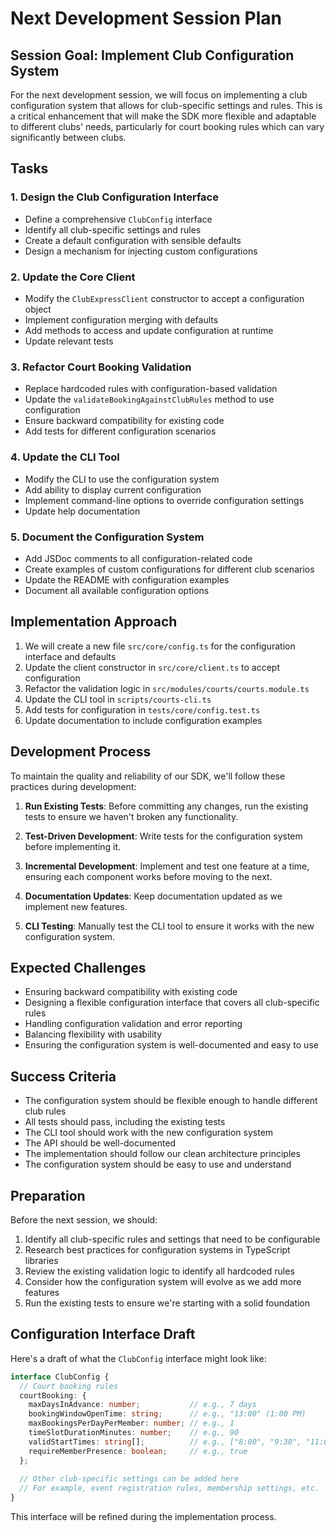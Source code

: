 # Next Development Session Plan

## Session Goal: Implement Club Configuration System

For the next development session, we will focus on implementing a club configuration system that allows for club-specific settings and rules. This is a critical enhancement that will make the SDK more flexible and adaptable to different clubs' needs, particularly for court booking rules which can vary significantly between clubs.

## Tasks

### 1. Design the Club Configuration Interface
- Define a comprehensive `ClubConfig` interface
- Identify all club-specific settings and rules
- Create a default configuration with sensible defaults
- Design a mechanism for injecting custom configurations

### 2. Update the Core Client
- Modify the `ClubExpressClient` constructor to accept a configuration object
- Implement configuration merging with defaults
- Add methods to access and update configuration at runtime
- Update relevant tests

### 3. Refactor Court Booking Validation
- Replace hardcoded rules with configuration-based validation
- Update the `validateBookingAgainstClubRules` method to use configuration
- Ensure backward compatibility for existing code
- Add tests for different configuration scenarios

### 4. Update the CLI Tool
- Modify the CLI to use the configuration system
- Add ability to display current configuration
- Implement command-line options to override configuration settings
- Update help documentation

### 5. Document the Configuration System
- Add JSDoc comments to all configuration-related code
- Create examples of custom configurations for different club scenarios
- Update the README with configuration examples
- Document all available configuration options

## Implementation Approach

1. We will create a new file `src/core/config.ts` for the configuration interface and defaults
2. Update the client constructor in `src/core/client.ts` to accept configuration
3. Refactor the validation logic in `src/modules/courts/courts.module.ts`
4. Update the CLI tool in `scripts/courts-cli.ts`
5. Add tests for configuration in `tests/core/config.test.ts`
6. Update documentation to include configuration examples

## Development Process

To maintain the quality and reliability of our SDK, we'll follow these practices during development:

1. **Run Existing Tests**: Before committing any changes, run the existing tests to ensure we haven't broken any functionality.

2. **Test-Driven Development**: Write tests for the configuration system before implementing it.

3. **Incremental Development**: Implement and test one feature at a time, ensuring each component works before moving to the next.

4. **Documentation Updates**: Keep documentation updated as we implement new features.

5. **CLI Testing**: Manually test the CLI tool to ensure it works with the new configuration system.

## Expected Challenges

- Ensuring backward compatibility with existing code
- Designing a flexible configuration interface that covers all club-specific rules
- Handling configuration validation and error reporting
- Balancing flexibility with usability
- Ensuring the configuration system is well-documented and easy to use

## Success Criteria

- The configuration system should be flexible enough to handle different club rules
- All tests should pass, including the existing tests
- The CLI tool should work with the new configuration system
- The API should be well-documented
- The implementation should follow our clean architecture principles
- The configuration system should be easy to use and understand

## Preparation

Before the next session, we should:

1. Identify all club-specific rules and settings that need to be configurable
2. Research best practices for configuration systems in TypeScript libraries
3. Review the existing validation logic to identify all hardcoded rules
4. Consider how the configuration system will evolve as we add more features
5. Run the existing tests to ensure we're starting with a solid foundation

## Configuration Interface Draft

Here's a draft of what the `ClubConfig` interface might look like:

```typescript
interface ClubConfig {
  // Court booking rules
  courtBooking: {
    maxDaysInAdvance: number;           // e.g., 7 days
    bookingWindowOpenTime: string;      // e.g., "13:00" (1:00 PM)
    maxBookingsPerDayPerMember: number; // e.g., 1
    timeSlotDurationMinutes: number;    // e.g., 90
    validStartTimes: string[];          // e.g., ["8:00", "9:30", "11:00", ...]
    requireMemberPresence: boolean;     // e.g., true
  };
  
  // Other club-specific settings can be added here
  // For example, event registration rules, membership settings, etc.
}
```

This interface will be refined during the implementation process. 